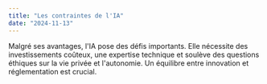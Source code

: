 ```yaml
---
title: "Les contraintes de l'IA"
date: "2024-11-13"
---
```


Malgré ses avantages, l'IA pose des défis importants. Elle nécessite des investissements coûteux, une expertise technique et soulève des questions éthiques sur la vie privée et l'autonomie. Un équilibre entre innovation et réglementation est crucial.
